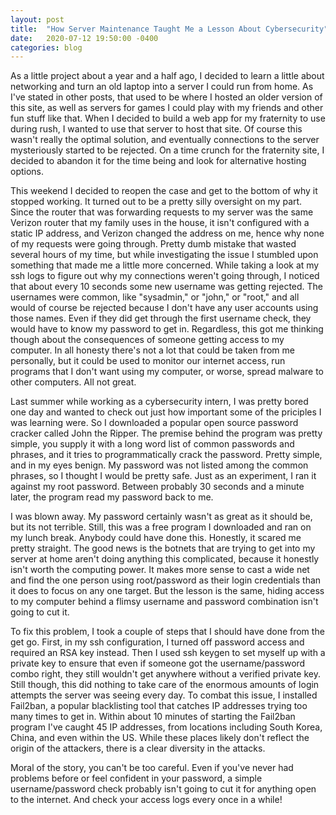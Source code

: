 ```yaml
---
layout: post
title:  "How Server Maintenance Taught Me a Lesson About Cybersecurity""
date:   2020-07-12 19:50:00 -0400
categories: blog
---
```


As a little project about a year and a half ago, I decided to learn a little about networking and turn an old laptop into a server I could run from home.  As I've stated in other posts, that used to be where I hosted an older version of this site, as well as servers for games I could play with my friends and other fun stuff like that.  When I decided to build a web app for my fraternity to use during rush, I wanted to use that server to host that site.  Of course this wasn't really the optimal solution, and eventually connections to the server mysteriously started to be rejected.  On a time crunch for the fraternity site, I decided to abandon it for the time being and look for alternative hosting options.

This weekend I decided to reopen the case and get to the bottom of why it stopped working.  It turned out to be a pretty silly oversight on my part.  Since the router that was forwarding requests to my server was the same Verizon router that my family uses in the house, it isn't configured with a static IP address, and Verizon changed the address on me, hence why none of my requests were going through.  Pretty dumb mistake that wasted several hours of my time, but while investigating the issue I stumbled upon something that made me a little more concerned.  While taking a look at my ssh logs to figure out why my connections weren't going through, I noticed that about every 10 seconds some new username was getting rejected.  The usernames were common, like "sysadmin," or "john," or "root," and all would of course be rejected because I don't have any user accounts using those names.  Even if they did get through the first username check, they would have to know my password to get in.  Regardless, this got me thinking though about the consequences of someone getting access to my computer.  In all honesty there's not a lot that could be taken from me personally, but it could be used to monitor our internet access, run programs that I don't want using my computer, or worse, spread malware to other computers.  All not great.

Last summer while working as a cybersecurity intern, I was pretty bored one day and wanted to check out just how important some of the priciples I was learning were.  So I downloaded a popular open source password cracker called John the Ripper.  The premise behind the program was pretty simple, you supply it with a long word list of common passwords and phrases, and it tries to programmatically crack the password.  Pretty simple, and in my eyes benign.  My password was not listed among the common phrases, so I thought I would be pretty safe.  Just as an experiment, I ran it against my root password.  Between probably 30 seconds and a minute later, the program read my password back to me.

I was blown away.  My password certainly wasn't as great as it should be, but its not terrible.  Still, this was a free program I downloaded and ran on my lunch break.  Anybody could have done this.  Honestly, it scared me pretty straight.  The good news is the botnets that are trying to get into my server at home aren't doing anything this complicated, because it honestly isn't worth the computing power.  It makes more sense to cast a wide net and find the one person using root/password as their login credentials than it does to focus on any one target.  But the lesson is the same, hiding access to my computer behind a flimsy username and password combination isn't going to cut it. 

To fix this problem, I took a couple of steps that I should have done from the get go.  First, in my ssh configuration, I turned off password access and required an RSA key instead.  Then I used ssh keygen to set myself up with a private key to ensure that even if someone got the username/password combo right, they still wouldn't get anywhere without a verified private key.  Still though, this did nothing to take care of the enormous amounts of login attempts the server was seeing every day.  To combat this issue, I installed Fail2ban, a popular blacklisting tool that catches IP addresses trying too many times to get in.  Within about 10 minutes of starting the Fail2ban program I've caught 45 IP addresses, from locations including South Korea, China, and even within the US.  While these places likely don't reflect the origin of the attackers, there is a clear diversity in the attacks.

Moral of the story, you can't be too careful.  Even if you've never had problems before or feel confident in your password, a simple username/password check probably isn't going to cut it for anything open to the internet.  And check your access logs every once in a while!

